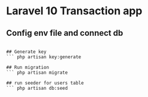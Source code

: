 # Laravel 10 Transaction app 

## Config env file and connect db
``` cp .env.example .env

## Generate key
``` php artisan key:generate

## Run migration
``` php artisan migrate

## run seeder for users table
``` php artisan db:seed 
